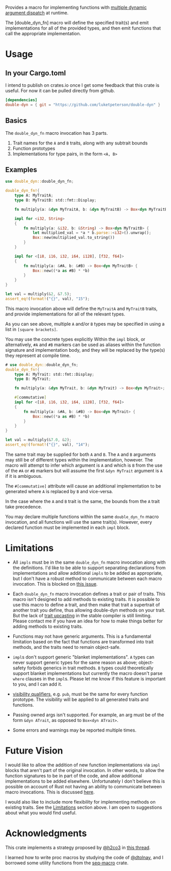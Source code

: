 
Provides a macro for implementing functions with [multiple dynamic argument dispatch](https://en.wikipedia.org/wiki/Multiple_dispatch) at runtime.

The [double_dyn_fn] macro will define the specified trait(s) and emit implementations for all of the provided types, and then emit functions that call the appropriate implementation.

# Usage

## In your Cargo.toml
I intend to publish on crates.io once I get some feedback that this crate is useful.  For now it can be pulled directly from github.

```toml
[dependencies]
double-dyn = { git = "https://github.com/luketpeterson/double-dyn" }
```
## Basics
The `double_dyn_fn` macro invocation has 3 parts.

1. Trait names for the `A` and `B` traits, along with any subtrait bounds
2. Function prototypes
3. Implementations for type pairs, in the form `<A, B>`

## Examples

```rust
use double_dyn::double_dyn_fn;

double_dyn_fn!{
    type A: MyTraitA;
    type B: MyTraitB: std::fmt::Display;

    fn multiply(a: &dyn MyTraitA, b: &dyn MyTraitB) -> Box<dyn MyTraitB>;

    impl for <i32, String>
    {
        fn multiply(a: &i32, b: &String) -> Box<dyn MyTraitB> {
            let multiplied_val = *a * b.parse::<i32>().unwrap();
            Box::new(multiplied_val.to_string())
        }
    }

    impl for <[i8, i16, i32, i64, i128], [f32, f64]>
    {
        fn multiply(a: &#A, b: &#B) -> Box<dyn MyTraitB> {
            Box::new((*a as #B) * *b)
        }
    }
}

let val = multiply(&2, &7.5);
assert_eq!(format!("{}", val), "15");
```
This macro invocation above will define the `MyTraitA` and `MyTraitB` traits, and provide implementations for all of the relevant types.

As you can see above, multiple `A` and/or `B` types may be specified in using a list in `[square brackets]`.

You may use the concrete types explicitly Within the `impl` block, or alternatively, `#A` and `#B` markers can be used as aliases within the function signature and implementation body, and they will be replaced by the type(s) they represent at compile time.

```rust
# use double_dyn::double_dyn_fn;
double_dyn_fn!{
    type A: MyTrait: std::fmt::Display;
    type B: MyTrait;

    fn multiply(a: &dyn MyTrait, b: &dyn MyTrait) -> Box<dyn MyTrait>;

    #[commutative]
    impl for <[i8, i16, i32, i64, i128], [f32, f64]>
    {
        fn multiply(a: &#A, b: &#B) -> Box<dyn MyTrait> {
            Box::new((*a as #B) * *b)
        }
    }
}

let val = multiply(&7.0, &2);
assert_eq!(format!("{}", val), "14");
```
The same trait may be supplied for both `A` and `B`.  The `A` and `B` arguments may still be of different types within the implementation, however.  The macro will attempt to infer which argument is `A` and which is `B` from the use of the `#A` or `#B` markers but will assume the first `&dyn MyTrait` argument is `A` if it is ambiguous.

The `#[commutative]` attribute will cause an additional implementation to be generated where `A` is replaced by `B` and vice-versa.

In the case where the `A` and `B` trait is the same, the bounds from the `A` trait take precedence.

You may declare multiple functions within the same `double_dyn_fn` macro invocation, and all functions will use the same trait(s).  However, every declared function must be implemented in each `impl` block.

# Limitations

- All `impls` must be in the same `double_dyn_fn` macro invocation along with the definitions.  I'd like to be able to support separating declarations from implementations and allow additional `impls` to be added as appropriate, but I don't have a robust method to communicate between each macro invocation.  This is blocked on [this issue](https://github.com/rust-lang/rust/issues/44034).

- Each `double_dyn_fn` macro invocation defines a trait or pair of traits.  This macro isn't designed to add methods to existing traits.  It is possible to use this macro to define a trait, and then make that trait a supertrait of another trait you define, thus allowing double-dyn methods on your trait.  But the lack of [trait upcasting](https://github.com/rust-lang/rust/issues/65991) in the stable compiler is still limiting.  Please contact me if you have an idea for how to make things better for adding methods to existing traits.

- Functions may not have generic arguments.  This is a fundamental limitation based on the fact that functions are transformed into trait methods, and the traits need to remain object-safe.

- `impl`s don't support generic "blanket implementations".  `A` types can never support generic types for the same reason as above; object-safety forbids generics in trait methods.  `B` types could theoretically support blanket implementations but currently the macro doesn't parse `where` clauses in the `impl`s.  Please let me know if this feature is important to you, and I can add it.

- [visibility qualifiers](https://doc.rust-lang.org/reference/visibility-and-privacy.html), e.g. `pub`, must be the same for every function prototype.  The visibility will be applied to all generated traits and functions.

- Passing owned args isn't supported.  For example, an arg must be of the form `&dyn ATrait`, as opposed to `Box<dyn ATrait>`.

- Some errors and warnings may be reported multiple times.

# Future Vision

I would like to allow the addition of new function implementations via `impl` blocks that aren't part of the original invocation.  In other words, to allow the function signatures to be in part of the code, and allow additional implementations to be added elsewhere.  Unfortunately I don't believe this is possible on account of Rust not having an ability to communicate between macro invocations.  This is discussed [here](https://github.com/rust-lang/rust/issues/44034).

I would also like to include more flexibility for implementing methods on existing traits.  See the [Limitations](#limitations) section above.  I am open to suggestions about what you would find useful.

# Acknowledgments

This crate implements a strategy proposed by [@h2co3](http://h2co3.github.io/) in [this thread](https://users.rust-lang.org/t/dyn-dispatch-on-multiple-types).

I learned how to write proc macros by studying the code of [@dtolnay](https://github.com/dtolnay), and I borrowed some utility functions from the [seq-macro](https://github.com/dtolnay/seq-macro) crate.
